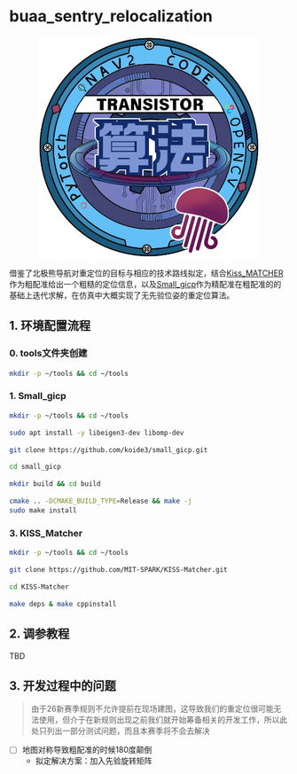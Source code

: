 # buaa_sentry_relocalization

<div style="text-align: center;">
  <img src="images/transistor_code.png" width="400" height="400">
</div>

借鉴了北极熊导航对重定位的目标与相应的技术路线拟定，结合[Kiss_MATCHER](https://github.com/MIT-SPARK/KISS-Matcher)作为粗配准给出一个粗糙的定位信息，以及[Small_gicp](https://github.com/koide3/small_gicp)作为精配准在粗配准的的基础上迭代求解，在仿真中大概实现了无先验位姿的重定位算法。

## 1. 环境配置流程

### 0. tools文件夹创建

```bash
mkdir -p ~/tools && cd ~/tools
```

### 1. Small_gicp

```bash
mkdir -p ~/tools && cd ~/tools
```
```bash
sudo apt install -y libeigen3-dev libomp-dev
```
```bash
git clone https://github.com/koide3/small_gicp.git
```
```bash
cd small_gicp
```
```bash
mkdir build && cd build
```
```bash
cmake .. -DCMAKE_BUILD_TYPE=Release && make -j
sudo make install
```

### 3. KISS_Matcher

```bash
mkdir -p ~/tools && cd ~/tools
```
```bash
git clone https://github.com/MIT-SPARK/KISS-Matcher.git
```
```bash
cd KISS-Matcher
```
```bash
make deps & make cppinstall
```

## 2. 调参教程

TBD

## 3. 开发过程中的问题

> 由于26新赛季规则不允许提前在现场建图，这导致我们的重定位很可能无法使用，但介于在新规则出现之前我们就开始筹备相关的开发工作，所以此处只列出一部分测试问题，而且本赛季将不会去解决

- [ ] 地图对称导致粗配准的时候180度颠倒
  - 拟定解决方案：加入先验旋转矩阵